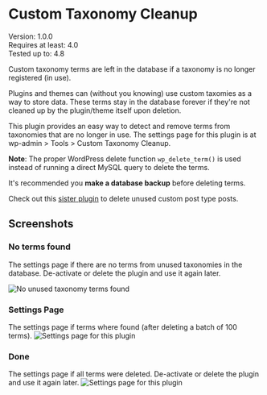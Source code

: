 # Custom Taxonomy Cleanup

Version: 1.0.0  
Requires at least: 4.0  
Tested up to: 4.8  

Custom taxonomy terms are left in the database if a taxonomy is no longer registered (in use). 

Plugins and themes can (without you knowing) use custom taxomies as a way to store data. These terms stay in the database forever if they're not cleaned up by the plugin/theme itself upon deletion.

This plugin provides an easy way to detect and remove terms from taxonomies that are no longer in use. The settings page for this plugin is at wp-admin > Tools > Custom Taxonomy Cleanup.

**Note**: The proper WordPress delete function `wp_delete_term()` is used instead of running a direct MySQL query to delete the terms. 

It's recommended you **make a database backup** before deleting terms.

Check out this [sister plugin](https://github.com/keesiemeijer/custom-post-type-cleanup) to delete unused custom post type posts.

## Screenshots

### No terms found
The settings page if there are no terms from unused taxonomies in the database. De-activate or delete the plugin and use it again later.

![No unused taxonomy terms found](/../screenshots/screenshot-1.png?raw=true)

### Settings Page
The settings page if terms where found (after deleting a batch of 100 terms).
![Settings page for this plugin](/../screenshots/screenshot-2.png?raw=true)

### Done
The settings page if all terms were deleted. De-activate or delete the plugin and use it again later.
![Settings page for this plugin](/../screenshots/screenshot-3.png?raw=true)